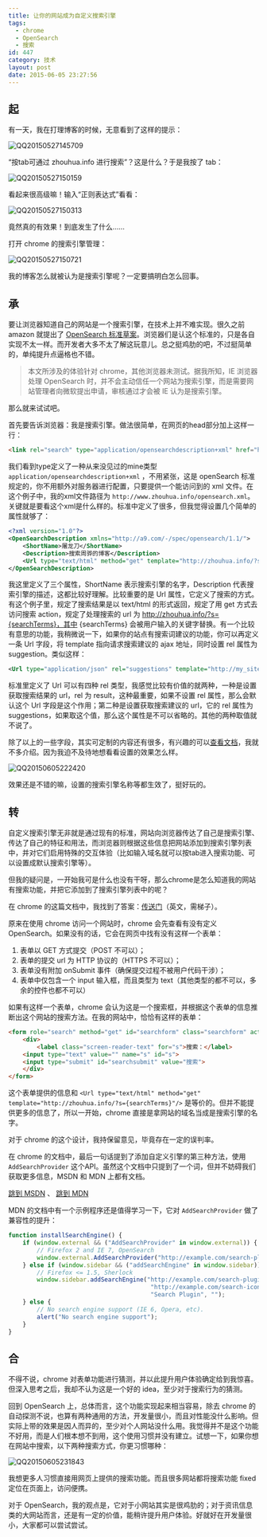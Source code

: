 ```yaml
---
title: 让你的网站成为自定义搜索引擎
tags:
  - chrome
  - OpenSearch
  - 搜索
id: 447
category: 技术
layout: post
date: 2015-06-05 23:27:56
---
```


## 起

有一天，我在打理博客的时候，无意看到了这样的提示：

![QQ20150527145709](./opensearch/QQ20150527145709.png)

“按tab可通过 zhouhua.info 进行搜索”？这是什么？于是我按了 tab：

![QQ20150527150159](./opensearch/QQ20150527150159.png)

看起来很高级嘛！输入“正则表达式”看看：

![QQ20150527150313](./opensearch/QQ20150527150313.png)

竟然真的有效果！到底发生了什么……

打开 chrome 的搜索引擎管理：

![QQ20150527150721](./opensearch/QQ20150527150721.png)

我的博客怎么就被认为是搜索引擎呢？一定要搞明白怎么回事。

## 承

要让浏览器知道自己的网站是一个搜索引擎，在技术上并不难实现。很久之前 amazon 就提出了 [OpenSearch 标准草案](http://www.opensearch.org/Specifications/OpenSearch/1.1#OpenSearch_description_document)。浏览器们是认这个标准的，只是各自实现不太一样。而开发者大多不太了解这玩意儿。总之挺鸡肋的吧，不过挺简单的，单纯提升点逼格也不错。

> 本文所涉及的体验针对 chrome，其他浏览器未测试。据我所知，IE 浏览器处理 OpenSearch 时，并不会主动信任一个网站为搜索引擎，而是需要网站管理者向微软提出申请，审核通过才会被 IE 认为是搜索引擎。

那么就来试试吧。

首先要告诉浏览器：我是搜索引擎。做法很简单，在网页的head部分加上这样一行：

```html
<link rel="search" type="application/opensearchdescription+xml" href="http://www.zhouhua.info/opensearch.xml" title="step over">
```

我们看到type定义了一种从来没见过的mine类型 `application/opensearchdescription+xml`
，不用紧张，这是 openSearch 标准规定的，你不用额外对服务器进行配置，只要提供一个能访问到的 xml 文件。在这个例子中，我的xml文件路径为 `http://www.zhouhua.info/opensearch.xml`。关键就是要看这个xml是什么样的。标准中定义了很多，但我觉得设置几个简单的属性就够了：

```xml
<?xml version="1.0"?>
<OpenSearchDescription xmlns="http://a9.com/-/spec/opensearch/1.1/">
    <ShortName>屠龙刀</ShortName>
    <Description>搜索周骅的博客</Description>
    <Url type="text/html" method="get" template="http://zhouhua.info/?s={searchTerms}"/>
</OpenSearchDescription>
```

我这里定义了三个属性，ShortName 表示搜索引擎的名字，Description 代表搜索引擎的描述，这都比较好理解。比较重要的是 Url 属性，它定义了搜索的方式。有这个例子里，规定了搜索结果是以 text/html 的形式返回，规定了用 get 方式去访问搜索 action，规定了处理搜索的 url 为 http://zhouhua.info/?s={searchTerms}，其中 {searchTerms} 会被用户输入的关键字替换。有一个比较有意思的功能，我稍微说一下，如果你的站点有搜索词建议的功能，你可以再定义一条 Url 字段，将 template 指向请求搜索建议的 ajax 地址，同时设置 rel 属性为 suggestion。类似这样：

```xml
<Url type="application/json" rel="suggestions" template="http://my_site/suggest?q={searchTerms}" />
```

标准里定义了 Url 可以有四种 rel 类型，我感觉比较有价值的就两种，一种是设置获取搜索结果的 url，rel 为 result，这种最重要，如果不设置 rel 属性，那么会默认这个 Url 字段是这个作用；第二种是设置获取搜索建议的 url，它的 rel 属性为 suggestions，如果取这个值，那么这个属性是不可以省略的。其他的两种取值就不说了。

除了以上的一些字段，其实可定制的内容还有很多，有兴趣的可以[查看文档](http://www.opensearch.org/Specifications/OpenSearch/1.1)，我就不多介绍。因为我迫不及待地想看看设置的效果怎么样。

![QQ20150605222420](./opensearch/QQ20150605222420.png)

效果还是不错的嘛，设置的搜索引擎名称等都生效了，挺好玩的。

## 转

自定义搜索引擎无非就是通过现有的标准，网站向浏览器传达了自己是搜索引擎、传达了自己的特征和用法，而浏览器则根据这些信息把网站添加到搜索引擎列表中，并对它们启用特殊的交互体验（比如输入域名就可以按tab进入搜索功能、可以设置成默认搜索引擎等）。

但我的疑问是，一开始我可是什么也没有干呀，那么chrome是怎么知道我的网站有搜索功能，并把它添加到了搜索引擎列表中的呢？

在 chrome 的这篇文档中，我找到了答案：[传送门](http://dev.chromium.org/tab-to-search)（英文，需梯子）。

原来在使用 chrome 访问一个网站时，chrome 会先查看有没有定义 OpenSearch。如果没有的话，它会在网页中找有没有这样一个表单：

1. 表单以 GET 方式提交（POST 不可以）；
2. 表单的提交 url 为 HTTP 协议的（HTTPS 不可以）；
3. 表单没有附加 onSubmit 事件（确保提交过程不被用户代码干涉）；
4. 表单中仅包含一个 input 输入框，而且类型为 text（其他类型的都不可以，多余的控件也都不可以）

如果有这样一个表单，chrome 会认为这是一个搜索框，并根据这个表单的信息推断出这个网站的搜索方法。在我的网站中，恰恰有这样的表单：

```html
<form role="search" method="get" id="searchform" class="searchform" action="http://www.zhouhua.info/">
    <div>
        <label class="screen-reader-text" for="s">搜索：</label>
    <input type="text" value="" name="s" id="s">
    <input type="submit" id="searchsubmit" value="搜索">
    </div>
</form>
```

这个表单提供的信息和 `<Url type="text/html" method="get" template="http://zhouhua.info/?s={searchTerms}"/>` 是等价的。但并不能提供更多的信息了，所以一开始，chrome 直接是拿网站的域名当成是搜索引擎的名字。

对于 chrome 的这个设计，我持保留意见，毕竟存在一定的误判率。

在 chrome 的文档中，最后一句话提到了添加自定义引擎的第三种方法，使用 `AddSearchProvider` 这个API。虽然这个文档中只提到了一个词，但并不妨碍我们获取更多信息，MSDN 和 MDN 上都有文档。

[跳到 MSDN](https://msdn.microsoft.com/en-us/library/aa744112.aspx) 、 [跳到 MDN](https://developer.mozilla.org/en-US/docs/Adding_search_engines_from_web_pages)

MDN 的文档中有一个示例程序还是值得学习一下，它对 `AddSearchProvider` 做了兼容性的提升：

```javascript
function installSearchEngine() {
    if (window.external && ("AddSearchProvider" in window.external)) {
        // Firefox 2 and IE 7, OpenSearch
        window.external.AddSearchProvider("http://example.com/search-plugin.xml");
    } else if (window.sidebar && ("addSearchEngine" in window.sidebar)) {
        // Firefox <= 1.5, Sherlock
        window.sidebar.addSearchEngine("http://example.com/search-plugin.src",
                                        "http://example.com/search-icon.png",
                                        "Search Plugin", "");
    } else {
        // No search engine support (IE 6, Opera, etc).
        alert("No search engine support");
    }
}
```

## 合

不得不说，chrome 对表单功能进行猜测，并以此提升用户体验确定给到我惊喜。但深入思考之后，我却不认为这是一个好的 idea，至少对于搜索行为的猜测。

回到 OpenSearch 上，总体而言，这个功能实现起来相当容易，除去 chrome 的自动探测不说，也算有两种通用的方法，开发量很小，而且对性能没什么影响。但实际上带的效果是因人而异的，至少对个人网站没什么用。我觉得并不是这个功能不好用，而是人们根本想不到用，这个使用习惯并没有建立。试想一下，如果你想在网站中搜索，以下两种搜索方式，你更习惯哪种：

![QQ20150605231843](./opensearch/QQ20150605231843.png)

我想更多人习惯直接用网页上提供的搜索功能。而且很多网站都将搜索功能 fixed 定位在页面上，访问便携。

对于 OpenSearch，我的观点是，它对于小网站其实是很鸡肋的；对于资讯信息类的大网站而言，还是有一定的价值，能稍许提升用户体验。好就好在开发量很小，大家都可以尝试尝试。
